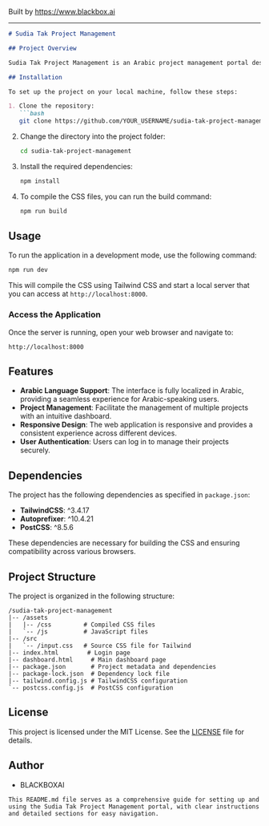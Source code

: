 
Built by https://www.blackbox.ai

---

```markdown
# Sudia Tak Project Management

## Project Overview

Sudia Tak Project Management is an Arabic project management portal designed for modern implementations. The project aims to provide a user-friendly interface for managing projects effectively within the context of the Ministry of Interior's General Directorate of Prisons.

## Installation

To set up the project on your local machine, follow these steps:

1. Clone the repository:
   ```bash
   git clone https://github.com/YOUR_USERNAME/sudia-tak-project-management.git
   ```

2. Change the directory into the project folder:
   ```bash
   cd sudia-tak-project-management
   ```

3. Install the required dependencies:
   ```bash
   npm install
   ```

4. To compile the CSS files, you can run the build command:
   ```bash
   npm run build
   ```

## Usage

To run the application in a development mode, use the following command:
```bash
npm run dev
```
This will compile the CSS using Tailwind CSS and start a local server that you can access at `http://localhost:8000`. 

### Access the Application
Once the server is running, open your web browser and navigate to:
```
http://localhost:8000
```

## Features

- **Arabic Language Support**: The interface is fully localized in Arabic, providing a seamless experience for Arabic-speaking users.
- **Project Management**: Facilitate the management of multiple projects with an intuitive dashboard.
- **Responsive Design**: The web application is responsive and provides a consistent experience across different devices.
- **User Authentication**: Users can log in to manage their projects securely.

## Dependencies

The project has the following dependencies as specified in `package.json`:

- **TailwindCSS**: ^3.4.17
- **Autoprefixer**: ^10.4.21
- **PostCSS**: ^8.5.6

These dependencies are necessary for building the CSS and ensuring compatibility across various browsers.

## Project Structure

The project is organized in the following structure:

```
/sudia-tak-project-management
|-- /assets
|   |-- /css         # Compiled CSS files
|   `-- /js          # JavaScript files
|-- /src
|   `-- /input.css   # Source CSS file for Tailwind
|-- index.html        # Login page
|-- dashboard.html     # Main dashboard page
|-- package.json       # Project metadata and dependencies
|-- package-lock.json  # Dependency lock file
|-- tailwind.config.js # TailwindCSS configuration
`-- postcss.config.js  # PostCSS configuration
```

## License

This project is licensed under the MIT License. See the [LICENSE](LICENSE) file for details.

## Author

- BLACKBOXAI
```
This README.md file serves as a comprehensive guide for setting up and using the Sudia Tak Project Management portal, with clear instructions and detailed sections for easy navigation.